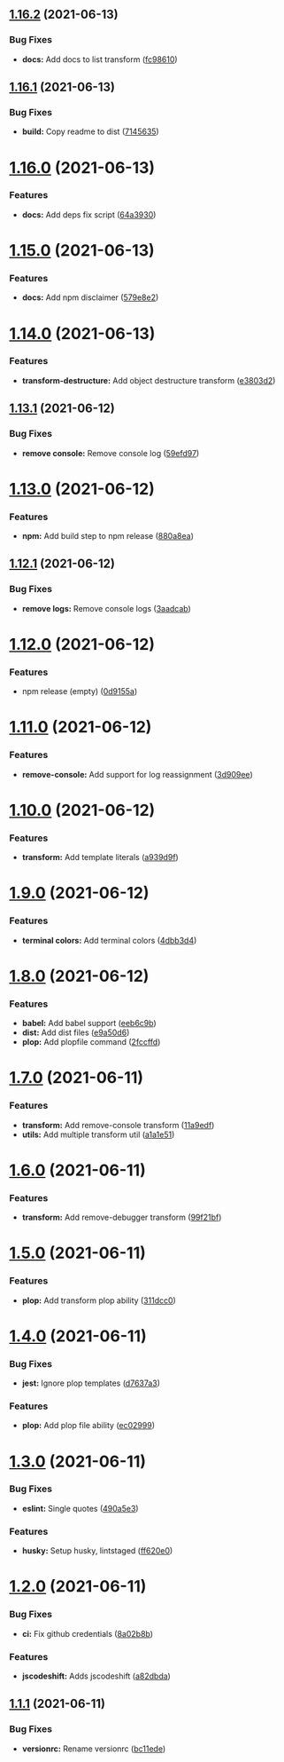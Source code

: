 ## [1.16.2](https://github.com/ticklepoke/codemods/compare/v1.16.1...v1.16.2) (2021-06-13)


### Bug Fixes

* **docs:** Add docs to list transform ([fc98610](https://github.com/ticklepoke/codemods/commit/fc9861063a2aede423f655a046100ab02c709615))

## [1.16.1](https://github.com/ticklepoke/codemods/compare/v1.16.0...v1.16.1) (2021-06-13)


### Bug Fixes

* **build:** Copy readme to dist ([7145635](https://github.com/ticklepoke/codemods/commit/7145635185d7e8afc573ad319f3bed96e19f6986))

# [1.16.0](https://github.com/ticklepoke/codemods/compare/v1.15.0...v1.16.0) (2021-06-13)


### Features

* **docs:** Add deps fix script ([64a3930](https://github.com/ticklepoke/codemods/commit/64a3930da051eb6555465fd81a9fd9667eb4de4f))

# [1.15.0](https://github.com/ticklepoke/codemods/compare/v1.14.0...v1.15.0) (2021-06-13)


### Features

* **docs:** Add npm disclaimer ([579e8e2](https://github.com/ticklepoke/codemods/commit/579e8e203a7e9befda5537f84f6ba5e415d5e023))

# [1.14.0](https://github.com/ticklepoke/codemods/compare/v1.13.1...v1.14.0) (2021-06-13)


### Features

* **transform-destructure:** Add object destructure transform ([e3803d2](https://github.com/ticklepoke/codemods/commit/e3803d23af3241622d83d43acb89c1edaa11f934))

## [1.13.1](https://github.com/ticklepoke/codemods/compare/v1.13.0...v1.13.1) (2021-06-12)


### Bug Fixes

* **remove console:** Remove console log ([59efd97](https://github.com/ticklepoke/codemods/commit/59efd97b9a38564119f429aa597fe5c1a73bd912))

# [1.13.0](https://github.com/ticklepoke/codemods/compare/v1.12.1...v1.13.0) (2021-06-12)


### Features

* **npm:** Add build step to npm release ([880a8ea](https://github.com/ticklepoke/codemods/commit/880a8ea29a98f82cc1322e9a6a7fa23c06d9c84d))

## [1.12.1](https://github.com/ticklepoke/codemods/compare/v1.12.0...v1.12.1) (2021-06-12)


### Bug Fixes

* **remove logs:** Remove console logs ([3aadcab](https://github.com/ticklepoke/codemods/commit/3aadcabd5877c2d677290e7fe6bdb30a11109a7f))

# [1.12.0](https://github.com/ticklepoke/codemods/compare/v1.11.0...v1.12.0) (2021-06-12)


### Features

* npm release (empty) ([0d9155a](https://github.com/ticklepoke/codemods/commit/0d9155ad2a4006171a13e5ec2fa965575c7ab0e3))

# [1.11.0](https://github.com/ticklepoke/codemods/compare/v1.10.0...v1.11.0) (2021-06-12)


### Features

* **remove-console:** Add support for log reassignment ([3d909ee](https://github.com/ticklepoke/codemods/commit/3d909ee43ab9947717eebda881a241e20926c8dd))

# [1.10.0](https://github.com/ticklepoke/codemods/compare/v1.9.0...v1.10.0) (2021-06-12)


### Features

* **transform:** Add template literals ([a939d9f](https://github.com/ticklepoke/codemods/commit/a939d9fa9f076c1556e186ceb89f03ac20f36b58))

# [1.9.0](https://github.com/ticklepoke/codemods/compare/v1.8.0...v1.9.0) (2021-06-12)


### Features

* **terminal colors:** Add terminal colors ([4dbb3d4](https://github.com/ticklepoke/codemods/commit/4dbb3d442bb2bc0f85ebf9abb886895361077516))

# [1.8.0](https://github.com/ticklepoke/codemods/compare/v1.7.0...v1.8.0) (2021-06-12)


### Features

* **babel:** Add babel support ([eeb6c9b](https://github.com/ticklepoke/codemods/commit/eeb6c9ba991ccdae2acfae181e1a82082df0d429))
* **dist:** Add dist files ([e9a50d6](https://github.com/ticklepoke/codemods/commit/e9a50d6ca76550b42be7e8e28315e8b3ace6e589))
* **plop:** Add plopfile command ([2fccffd](https://github.com/ticklepoke/codemods/commit/2fccffde42a84c22585191c87e58829019c13545))

# [1.7.0](https://github.com/ticklepoke/codemods/compare/v1.6.0...v1.7.0) (2021-06-11)


### Features

* **transform:** Add remove-console transform ([11a9edf](https://github.com/ticklepoke/codemods/commit/11a9edf9cdf6d8c94dae2653d3b8470cfafa6180))
* **utils:** Add multiple transform util ([a1a1e51](https://github.com/ticklepoke/codemods/commit/a1a1e516032f547a8263c1193541e80279932b5b))

# [1.6.0](https://github.com/ticklepoke/codemods/compare/v1.5.0...v1.6.0) (2021-06-11)


### Features

* **transform:** Add remove-debugger transform ([99f21bf](https://github.com/ticklepoke/codemods/commit/99f21bf5d4c81e5e2576fc6e3f7440cc57fdb058))

# [1.5.0](https://github.com/ticklepoke/codemods/compare/v1.4.0...v1.5.0) (2021-06-11)


### Features

* **plop:** Add transform plop ability ([311dcc0](https://github.com/ticklepoke/codemods/commit/311dcc0bb2099cdde8f69698d2d8e778be4e0cdd))

# [1.4.0](https://github.com/ticklepoke/codemods/compare/v1.3.0...v1.4.0) (2021-06-11)


### Bug Fixes

* **jest:** Ignore plop templates ([d7637a3](https://github.com/ticklepoke/codemods/commit/d7637a301ca87b5b4acb6e8bf848fa145b22fc0f))


### Features

* **plop:** Add plop file ability ([ec02999](https://github.com/ticklepoke/codemods/commit/ec029998d6c386ff6a5e8b6954f7a8c11d4a298b))

# [1.3.0](https://github.com/ticklepoke/codemods/compare/v1.2.0...v1.3.0) (2021-06-11)


### Bug Fixes

* **eslint:** Single quotes ([490a5e3](https://github.com/ticklepoke/codemods/commit/490a5e34eafa9ee0fe9ba8ba22294e710ccedcdf))


### Features

* **husky:** Setup husky, lintstaged ([ff620e0](https://github.com/ticklepoke/codemods/commit/ff620e047b9bf0bedafd40d4f6cf25b149f8919a))

# [1.2.0](https://github.com/ticklepoke/codemods/compare/v1.1.1...v1.2.0) (2021-06-11)


### Bug Fixes

* **ci:** Fix github credentials ([8a02b8b](https://github.com/ticklepoke/codemods/commit/8a02b8bdc73659039dc518858235902ab81eedc6))


### Features

* **jscodeshift:** Adds jscodeshift ([a82dbda](https://github.com/ticklepoke/codemods/commit/a82dbda20413001a5ba85f1f92288f6acc17f050))

## [1.1.1](https://github.com/ticklepoke/codemods/compare/v1.1.0...v1.1.1) (2021-06-11)


### Bug Fixes

* **versionrc:** Rename versionrc ([bc11ede](https://github.com/ticklepoke/codemods/commit/bc11ede47b69b7fc3c8fa7f592b7ada575443894))
